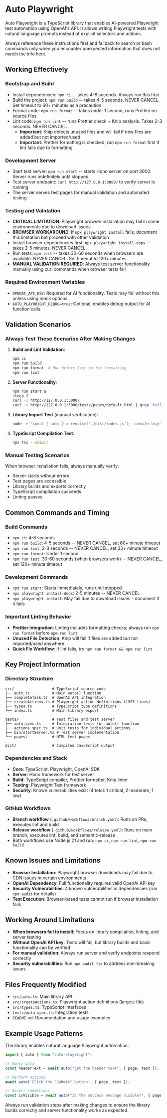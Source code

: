 # Auto Playwright

Auto Playwright is a TypeScript library that enables AI-powered Playwright test automation using OpenAI's API. It allows writing Playwright tests with natural language prompts instead of explicit selectors and actions.

Always reference these instructions first and fallback to search or bash commands only when you encounter unexpected information that does not match the info here.

## Working Effectively

### Bootstrap and Build
- Install dependencies: `npm ci` -- takes 4-8 seconds. Always run this first.
- Build the project: `npm run build` -- takes 4-5 seconds. NEVER CANCEL. Set timeout to 60+ minutes as a precaution.
- Format code: `npm run format` -- takes under 1 second, runs Prettier on source files
- Lint code: `npm run lint` -- runs Prettier check + Knip analysis. Takes 2-3 seconds. NEVER CANCEL.
  - **Important**: Knip detects unused files and will fail if new files are added but not imported/used
  - **Important**: Prettier formatting is checked; run `npm run format` first if lint fails due to formatting

### Development Server
- Start test server: `npm run start` -- starts Hono server on port 3000. Server runs indefinitely until stopped.
- Test server endpoint: `curl http://127.0.0.1:3000/` to verify server is running
- The server serves test pages for manual validation and automated testing

### Testing and Validation
- **CRITICAL LIMITATION**: Playwright browser installation may fail in some environments due to download issues
- **BROWSER WORKAROUND**: If `npx playwright install` fails, document this limitation but proceed with other validation
- Install browser dependencies first: `npx playwright install-deps` -- takes 2-5 minutes. NEVER CANCEL.
- Run tests: `npm test` -- takes 30-60 seconds when browsers are available. NEVER CANCEL. Set timeout to 120+ minutes.
- **MANUAL VALIDATION REQUIRED**: Always test server functionality manually using curl commands when browser tests fail

### Required Environment Variables
- `OPENAI_API_KEY`: Required for AI functionality. Tests may fail without this unless using mock options.
- `AUTO_PLAYWRIGHT_DEBUG=true`: Optional, enables debug output for AI function calls

## Validation Scenarios

### Always Test These Scenarios After Making Changes
1. **Build and Lint Validation**:
   ```bash
   npm ci
   npm run build
   npm run format  # Run before lint to fix formatting
   npm run lint
   ```

2. **Server Functionality**:
   ```bash
   npm run start &
   sleep 2
   curl -I http://127.0.0.1:3000/
   curl -s http://127.0.0.1:3000/tests/pages/default.html | grep "Hello, Rayrun!"
   ```

3. **Library Import Test** (manual verification):
   ```bash
   node -e "const { auto } = require('./dist/index.js'); console.log('Import successful:', typeof auto)"
   ```

4. **TypeScript Compilation Test**:
   ```bash
   npx tsc --noEmit
   ```

### Manual Testing Scenarios
When browser installation fails, always manually verify:
- Server starts without errors
- Test pages are accessible
- Library builds and exports correctly
- TypeScript compilation succeeds
- Linting passes

## Common Commands and Timing

### Build Commands
- `npm ci`: 4-8 seconds
- `npm run build`: 4-5 seconds -- NEVER CANCEL, set 60+ minute timeout
- `npm run lint`: 2-3 seconds -- NEVER CANCEL, set 30+ minute timeout
- `npm run format`: Under 1 second
- `npm run test`: 30-60 seconds (when browsers work) -- NEVER CANCEL, set 120+ minute timeout

### Development Commands
- `npm run start`: Starts immediately, runs until stopped
- `npx playwright install-deps`: 2-5 minutes -- NEVER CANCEL
- `npx playwright install`: May fail due to download issues - document if it fails

### Important Linting Behavior
- **Prettier Integration**: Linting includes formatting checks; always run `npm run format` before `npm run lint` 
- **Unused File Detection**: Knip will fail if files are added but not imported/used anywhere
- **Quick Fix Workflow**: If lint fails, try `npm run format && npm run lint`

## Key Project Information

### Directory Structure
```
src/                 # TypeScript source code
├── auto.ts          # Main auto() function
├── completeTask.ts  # OpenAI API integration
├── createActions.ts # Playwright action definitions (1395 lines)
├── types.ts         # TypeScript type definitions
└── index.ts         # Main library export

tests/               # Test files and test server
├── auto.spec.ts     # Integration tests for auto() function
├── actions.spec.ts  # Unit tests for individual actions
├── bin/startServer.ts # Test server implementation
└── pages/           # HTML test pages

dist/                # Compiled JavaScript output
```

### Dependencies and Stack
- **Core**: TypeScript, Playwright, OpenAI SDK
- **Server**: Hono framework for test server
- **Build**: TypeScript compiler, Prettier formatter, Knip linter
- **Testing**: Playwright Test framework
- **Security**: Known vulnerabilities exist (4 total: 1 critical, 2 moderate, 1 low)

### GitHub Workflows
- **Branch workflow** (`.github/workflows/branch.yaml`): Runs on PRs, executes lint and build
- **Release workflow** (`.github/workflows/release.yaml`): Runs on main branch, executes lint, build, and semantic-release
- Both workflows use Node.js 21 and run: `npm ci`, `npm run lint`, `npm run build`

## Known Issues and Limitations
- **Browser Installation**: Playwright browser downloads may fail due to CDN issues in certain environments
- **OpenAI Dependency**: Full functionality requires valid OpenAI API key
- **Security Vulnerabilities**: 4 known vulnerabilities in dependencies (run `npm audit` for details)
- **Test Execution**: Browser-based tests cannot run if browser installation fails

## Working Around Limitations
- **When browsers fail to install**: Focus on library compilation, linting, and server testing
- **Without OpenAI API key**: Tests will fail, but library builds and basic functionality can be verified
- **For manual validation**: Always run server and verify endpoints respond correctly
- **Security vulnerabilities**: Run `npm audit fix` to address non-breaking issues

## Files Frequently Modified
- `src/auto.ts`: Main library API
- `src/createActions.ts`: Playwright action definitions (largest file)
- `src/types.ts`: TypeScript interfaces
- `tests/auto.spec.ts`: Integration tests
- `README.md`: Documentation and usage examples

## Example Usage Patterns
The library enables natural language Playwright automation:
```typescript
import { auto } from "auto-playwright";

// Query data
const headerText = await auto("get the header text", { page, test });

// Perform actions  
await auto('Click the "Submit" button', { page, test });

// Assert conditions
const isVisible = await auto("Is the success message visible?", { page, test });
```

Always run validation steps after making changes to ensure the library builds correctly and server functionality works as expected.